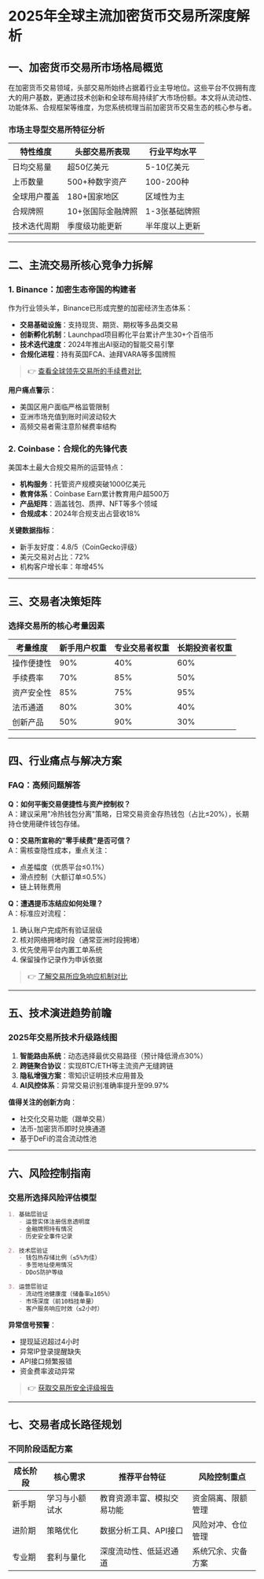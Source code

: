 # 2025年全球主流加密货币交易所深度解析

## 一、加密货币交易所市场格局概览

在加密货币交易领域，头部交易所始终占据着行业主导地位。这些平台不仅拥有庞大的用户基数，更通过技术创新和全球布局持续扩大市场份额。本文将从流动性、功能体系、合规框架等维度，为您系统梳理当前加密货币交易生态的核心参与者。

### 市场主导型交易所特征分析
| 特性维度        | 头部交易所表现                  | 行业平均水平       |
|-----------------|---------------------------------|-------------------|
| 日均交易量      | 超50亿美元                      | 5-10亿美元         |
| 上币数量        | 500+种数字资产                  | 100-200种          |
| 全球用户覆盖    | 180+国家地区                    | 区域性为主         |
| 合规牌照        | 10+张国际金融牌照               | 1-3张基础牌照      |
| 技术迭代周期    | 季度级功能更新                  | 半年度以上更新     |

---

## 二、主流交易所核心竞争力拆解

### 1. Binance：加密生态帝国的构建者
作为行业领头羊，Binance已形成完整的加密经济生态体系：
- **交易基础设施**：支持现货、期货、期权等多品类交易
- **创新孵化机制**：Launchpad项目孵化平台累计产生30+个百倍币
- **技术迭代速度**：2024年推出AI驱动的智能交易引擎
- **合规化进程**：持有英国FCA、迪拜VARA等多国牌照

> 👉 [查看全球领先交易所的手续费对比](https://bit.ly/okx_welcome)

**用户痛点警示**：
- 美国区用户面临严格监管限制
- 亚洲市场充值到账时间波动较大
- 高频交易者需注意阶梯费率结构

### 2. Coinbase：合规化的先锋代表
美国本土最大合规交易所的运营特点：
- **机构服务**：托管资产规模突破1000亿美元
- **教育体系**：Coinbase Earn累计教育用户超500万
- **产品矩阵**：涵盖钱包、质押、NFT等多个领域
- **合规成本**：2024年合规支出占营收18%

**关键数据指标**：
- 新手友好度：4.8/5（CoinGecko评级）
- 美元交易对占比：72%
- 机构客户增长率：年增45%

---

## 三、交易者决策矩阵

### 选择交易所的核心考量因素
| 考量维度        | 新手用户权重 | 专业交易者权重 | 长期投资者权重 |
|-----------------|--------------|----------------|----------------|
| 操作便捷性      | 90%          | 40%            | 60%            |
| 手续费率        | 70%          | 85%            | 50%            |
| 资产安全性      | 85%          | 75%            | 95%            |
| 法币通道        | 80%          | 30%            | 40%            |
| 创新产品        | 50%          | 90%            | 30%            |

---

## 四、行业痛点与解决方案

### FAQ：高频问题解答
**Q：如何平衡交易便捷性与资产控制权？**  
A：建议采用"冷热钱包分离"策略，日常交易资金存热钱包（占比≤20%），长期持仓使用硬件钱包存储。

**Q：交易所宣称的"零手续费"是否可信？**  
A：需核查隐性成本，重点关注：
- 点差幅度（优质平台≤0.1%）
- 滑点控制（大额订单≤0.5%）
- 链上转账费用

**Q：遭遇提币冻结应如何处理？**  
A：标准应对流程：
1. 确认账户完成所有验证层级
2. 核对网络拥堵时段（通常亚洲时段拥堵）
3. 优先使用平台内置工单系统
4. 保留操作记录作为申诉依据

> 👉 [了解交易所应急响应机制对比](https://bit.ly/okx_welcome)

---

## 五、技术演进趋势前瞻

### 2025年交易所技术升级路线图
1. **智能路由系统**：动态选择最优交易路径（预计降低滑点30%）
2. **跨链聚合协议**：实现BTC/ETH等主流资产无缝跨链
3. **隐私增强方案**：零知识证明技术应用普及
4. **AI风控体系**：异常交易识别准确率提升至99.97%

**值得关注的创新方向**：
- 社交化交易功能（跟单交易）
- 法币-加密货币即时兑换通道
- 基于DeFi的混合流动性池

---

## 六、风险控制指南

### 交易所选择风险评估模型
```markdown
1. 基础层验证
   - 运营实体注册信息透明度
   - 金融牌照持有情况
   - 历史安全事件记录

2. 技术层验证
   - 钱包热存储比例（≤5%为佳）
   - 多签地址使用情况
   - DDoS防护等级

3. 运营层验证
   - 流动性池健康度（储备率≥105%）
   - 市场深度（前10档挂单量）
   - 客户服务响应时效（≤2小时）
```

**异常信号预警**：
- 提现延迟超过4小时
- 异常IP登录提醒缺失
- API接口频繁报错
- 资金费率波动异常

> 👉 [获取交易所安全评级报告](https://bit.ly/okx_welcome)

---

## 七、交易者成长路径规划

### 不同阶段适配方案
| 成长阶段    | 核心需求            | 推荐平台特征                | 风险控制重点          |
|------------|---------------------|---------------------------|-----------------------|
| 新手期     | 学习与小额试水      | 教育资源丰富、模拟交易功能  | 资金隔离、限额管理    |
| 进阶期     | 策略优化            | 数据分析工具、API接口       | 风险对冲、仓位管理    |
| 专业期     | 套利与量化          | 深度流动性、低延迟通道      | 系统冗余、灾备方案    |